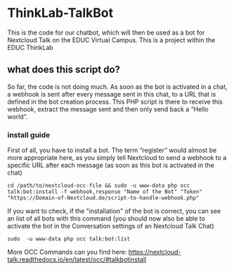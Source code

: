 # ThinkLab-TalkBot
This is the code for our chatbot, which will then be used as a bot for Nextcloud Talk on the EDUC Virtual Campus.
This is a project within the EDUC ThinkLab

## what does this script do?
So far, the code is not doing much. As soon as the bot is activated in a chat, a webhook is sent after every message sent in this chat, to a URL that is defined in the bot creation process. This PHP script is there to receive this webhook, extract the message sent and then only send back a “Hello world”.

### install guide
First of all, you have to install a bot. The term “register” would almost be more appropriate here, as you simply tell Nextcloud to send a webhook to a specific URL after each message (as soon as this bot is activated in the chat)
```
cd /path/to/nextcloud-occ-file && sudo -u www-data php occ talk:bot:install -f webhook,response "Name of the Bot" "Token" "https://Domain-of-Nextcloud.de/script-to-handle-webhook.php"
```
If you want to check, if the "installation" of the bot is correct, you can see an list of all bots with this command (you should now also be able to activate the bot in the Conversation settings of an Nextcloud Talk Chat)
```
sudo  -u www-data php occ talk:bot:list
```
More OCC Commands can you find here: https://nextcloud-talk.readthedocs.io/en/latest/occ/#talkbotinstall
